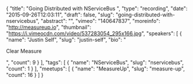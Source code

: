 {
  "title": "Going Distributed with NServiceBus ",
  "type": "recording",
  "date": "2015-09-26T12:03:11",
  "draft": false,
  "slug": "going-distributed-with-nservicebus",
  "abstract": "",
  "vimeo": "140647837",
  "moreinfo": "http://measureup.io",
  "thumbnail": "https://i.vimeocdn.com/video/537283054_295x166.jpg",
  "speakers": [
    {
      "name": "Justin Self",
      "slug": "justin-self",
      "bio": "<p>Clear Measure</p>",
      "count": 9
    }
  ],
  "tags": [
    {
      "name": "NServiceBus",
      "slug": "nservicebus",
      "count": 1
    }
  ],
  "meetups": [
    {
      "name": "MeasureUp",
      "slug": "measure-up",
      "count": 16
    }
  ]
}
